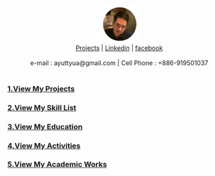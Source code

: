 <p align="center">
    <img src="https://github.com/YuTaNCCU/Personal_Introduction/blob/master/Resume_Picture/%E5%9C%93%E5%BD%A2%E6%8F%92%E9%AD%B7%E9%AD%9A%E5%A4%A7%E9%A0%AD.png" alt="alt text" width="20%" >
  <b></b><br>
    <a href="https://github.com/YuTaNCCU">Projects</a> |
    <a href="https://www.linkedin.com/in/ta-yu-052a0077/">Linkedin</a>  |
    <a href="https://www.facebook.com/ayuttyua">facebook</a> 
    <br><br>
    <a >e-mail : ayuttyua@gmail.com</a> |
    <a >Cell Phone : +886-919501037</a> 
    <br><br>
</p>


### [1.View My Projects](https://github.com/YuTaNCCU?tab=repositories)
### [2.View My Skill List](https://github.com/YuTaNCCU/Personal_Introduction/wiki/2.Skill-List)
### [3.View My Education](https://github.com/YuTaNCCU/Personal_Introduction/wiki/3.Education)
### [4.View My Activities](https://github.com/YuTaNCCU/Personal_Introduction/wiki/4.Activities-and-Experience)
### [5.View My Academic Works](https://github.com/YuTaNCCU/Personal_Introduction/wiki/5.Academic-Works)

